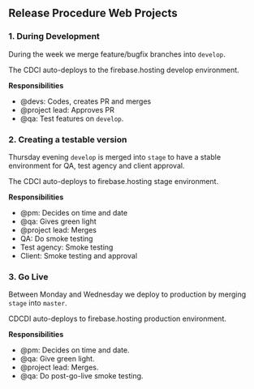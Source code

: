 ## Release Procedure Web Projects

### 1. During Development

During the week we merge feature/bugfix branches into `develop`.

The CDCI auto-deploys to the firebase.hosting develop environment.

**Responsibilities**

- @devs: Codes, creates PR and merges
- @project lead: Approves PR
- @qa: Test features on `develop`.

### 2. Creating a testable version

Thursday evening `develop` is merged into `stage` to have a stable environment for QA, test agency and client approval.

The CDCI auto-deploys to firebase.hosting stage environment.

**Responsibilities**

- @pm: Decides on time and date
- @qa: Gives green light
- @project lead: Merges
- QA: Do smoke testing
- Test agency: Smoke testing
- Client: Smoke testing and approval

### 3. Go Live

Between Monday and Wednesday we deploy to production by merging `stage` into `master`.

CDCDI auto-deploys to firebase.hosting production environment.

**Responsibilities**

- @pm: Decides on time and date.
- @qa: Give green light.
- @project lead: Merges.
- @qa: Do post-go-live smoke testing.